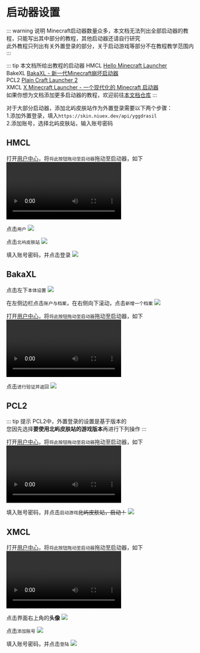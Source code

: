 # 启动器设置
::: warning 说明
Minecraft启动器数量众多，本文档无法列出全部启动器的教程，只能写出其中部分的教程，其他启动器还请自行研究<br>
此外教程只列出有关外置登录的部分，关于启动游戏等部分不在教程教学范围内
:::

::: tip 本文档所给出教程的启动器
HMCL [Hello Minecraft Launcher](https://hmcl.huangyuhui.net/)<br>
BakeXL [BakaXL - 新一代Minecraft崩坏启动器](https://www.bakaxl.com/)<br>
PCL2 [Plain Craft Launcher 2](https://afdian.net/p/0164034c016c11ebafcb52540025c377)<br>
XMCL [X Minecraft Launcher - 一个现代化的 Minecraft 启动器](https://xmcl.app/)<br>
如果你想为文档添加更多启动器的教程，欢迎前往[本文档仓库](https://github.com/NiuexDev/docs)
:::

对于大部分启动器，添加北屿皮肤站作为外置登录需要以下两个步骤：<br>
1.添加外置登录，填入`https://skin.niuex.dev/api/yggdrasil`<br>
2.添加账号，选择北屿皮肤站，输入账号密码

## HMCL

打开[用户中心](https://skin.niuex.dev/user)，将`将此按钮拖动至启动器`拖动至启动器，如下
<video controls src="./HMCL-v1.mp4"></video>

点击`用户`
![](./HMCL-1.png)

点击`北屿皮肤站`
![](./HMCL-2.png)

填入账号密码，并点击登录
![](./HMCL-3.png)

## BakaXL

点击左下`本体设置`
![](./BakaXL-1.png)

在左侧边栏点击`账户与档案`，在右侧向下滚动，点击`新增一个档案`
![](./BakaXL-2.png)

打开[用户中心](https://skin.niuex.dev/user)，将`将此按钮拖动至启动器`拖动至启动器，如下
<video controls src="./BakaXL-v1.mp4"></video>

点击`进行验证并返回`
![](./BakaXL-3.png)

## PCL2

::: tip 提示
PCL2中，外置登录的设置是基于版本的<br>
您因先选择**要使用北屿皮肤站的游戏版本**再进行下列操作
:::

打开[用户中心](https://skin.niuex.dev/user)，将`将此按钮拖动至启动器`拖动至启动器，如下
<video controls src="./PCL2-v1.mp4"></video>

填入账号密码，并点击`启动游戏`<s>北屿皮肤站，启动！</s>
![](./PCL2.png)

## XMCL

打开[用户中心](https://skin.niuex.dev/user)，将`将此按钮拖动至启动器`拖动至启动器，如下
<video controls src="./XMCL-v1.mp4"></video>

点击界面右上角的**头像**
![](./XMCL-1.png)

点击`添加账号`
![](./XMCL-2.png)

填入账号密码，并点击`登陆`
![](./XMCL-3.png)